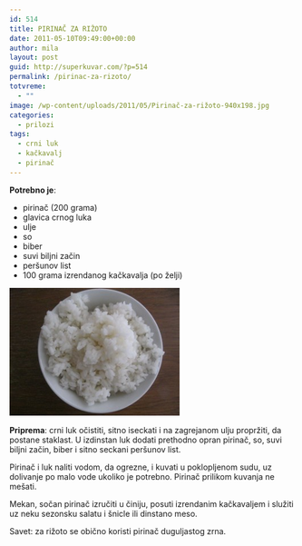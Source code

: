 ```yaml
---
id: 514
title: PIRINAČ ZA RIŽOTO
date: 2011-05-10T09:49:00+00:00
author: mila
layout: post
guid: http://superkuvar.com/?p=514
permalink: /pirinac-za-rizoto/
totvreme:
  - ""
image: /wp-content/uploads/2011/05/Pirinač-za-rižoto-940x198.jpg
categories:
  - prilozi
tags:
  - crni luk
  - kačkavalj
  - pirinač
---
```

**Potrebno je**:

  * pirinač (200 grama)
  * glavica crnog luka
  * ulje
  * so
  * biber
  * suvi biljni začin
  * peršunov list
  * 100 grama izrendanog kačkavalja (po želji)

<img class="alignnone size-medium wp-image-2863" title="Pirinač za rižoto" src="/wp-content/uploads/2011/05/Pirinač-za-rižoto-300x225.jpg" alt="" width="300" height="225" /> 

**Priprema**: crni luk očistiti, sitno iseckati i na zagrejanom ulju propržiti, da postane staklast. U izdinstan luk dodati prethodno opran pirinač, so, suvi biljni začin, biber i sitno seckani peršunov list.

Pirinač i luk naliti vodom, da ogrezne, i kuvati u poklopljenom sudu, uz dolivanje po malo vode ukoliko je potrebno. Pirinač prilikom kuvanja ne mešati.

Mekan, sočan pirinač izručiti u činiju, posuti izrendanim kačkavaljem i služiti uz neku sezonsku salatu i šnicle ili dinstano meso.

Savet: za rižoto se obično koristi pirinač duguljastog zrna.